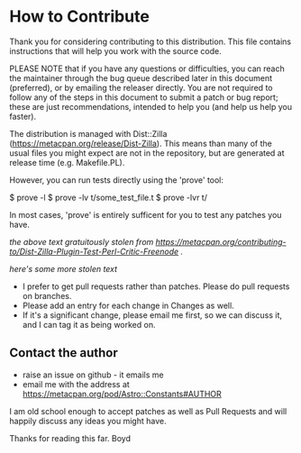 # How to Contribute

Thank you for considering contributing to this distribution.  This file
contains instructions that will help you work with the source code.
 
PLEASE NOTE that if you have any questions or difficulties, you can reach the
maintainer through the bug queue described later in this document
(preferred), or by emailing the releaser directly. You are not required to
follow any of the steps in this document to submit a patch or bug report;
these are just recommendations, intended to help you (and help us help you
faster).
 
The distribution is managed with Dist::Zilla (https://metacpan.org/release/Dist-Zilla).
This means than many of the usual files you might expect are not in the
repository, but are generated at release time (e.g. Makefile.PL).
 
However, you can run tests directly using the 'prove' tool:
 
  $ prove -l
  $ prove -lv t/some_test_file.t
  $ prove -lvr t/
 
In most cases, 'prove' is entirely sufficent for you to test any
patches you have.

_the above text gratuitously stolen from https://metacpan.org/contributing-to/Dist-Zilla-Plugin-Test-Perl-Critic-Freenode ._

_here's some more stolen text_

* I prefer to get pull requests rather than patches. Please do pull requests on branches.
* Please add an entry for each change in Changes as well.
* If it's a significant change, please email me first, so we can discuss it, and I can tag it as being worked on.

## Contact the author

* raise an issue on github - it emails me
* email me with the address at https://metacpan.org/pod/Astro::Constants#AUTHOR

I am old school enough to accept patches as well as Pull Requests
and will happily discuss any ideas you might have.

Thanks for reading this far.
Boyd
